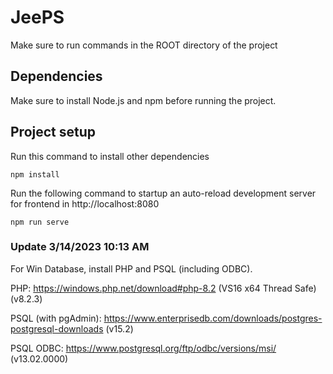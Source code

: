 # JeePS
Make sure to run commands in the ROOT directory of the project

## Dependencies
Make sure to install Node.js and npm before running the project.

## Project setup
Run this command to install other dependencies
```
npm install
```

Run the following command to startup an auto-reload development server for frontend in http://localhost:8080
```
npm run serve
```

### Update 3/14/2023 10:13 AM
For Win Database, install PHP and PSQL (including ODBC).

PHP: https://windows.php.net/download#php-8.2 (VS16 x64 Thread Safe) (v8.2.3)

PSQL (with pgAdmin): https://www.enterprisedb.com/downloads/postgres-postgresql-downloads (v15.2)

PSQL ODBC: https://www.postgresql.org/ftp/odbc/versions/msi/ (v13.02.0000)